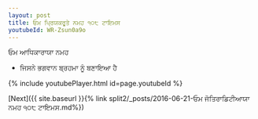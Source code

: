 ```yaml
---
layout: post
title: ਓਮ ਪ੍ਰਿਯਕਰੂਤੇ ਨਮਹ ੧੦੮ ਟਾਇਮਸ
youtubeId: WR-Zsun0a9o
---
```

 
 
 ਓਮ ਆਧਿਕਾਰਾਯਾ ਨਮਹ  
 
 -  ਜਿਸਨੇ ਭਗਵਾਨ ਬ੍ਰਹਮਾ ਨੂੰ ਬਣਾਇਆ ਹੈ 
 
  
 
  
 
 
 
 
 
 


{% include youtubePlayer.html id=page.youtubeId %}
 
[Next]({{ site.baseurl }}{% link  split2/_posts/2016-06-21-ਓਮ ਜੋਤਿਰਾਡਿਟੀਆਯਾ ਨਮਹ ੧੦੮ ਟਾਇਮਸ.md%})
 
